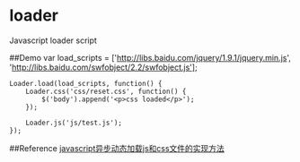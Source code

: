 loader
======

Javascript loader script

##Demo
    var load_scripts = ['http://libs.baidu.com/jquery/1.9.1/jquery.min.js',
                        'http://libs.baidu.com/swfobject/2.2/swfobject.js'];

    Loader.load(load_scripts, function() {
        Loader.css('css/reset.css', function() {
            $('body').append('<p>css loaded</p>');
        });

        Loader.js('js/test.js');
    });

##Reference
[javascript异步动态加载js和css文件的实现方法](http://www.ginano.net/javascript-asynchronous-load-js-css-files)